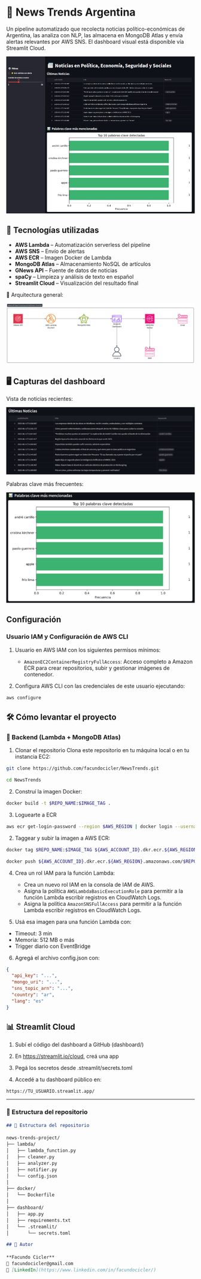 # 📰 News Trends Argentina

Un pipeline automatizado que recolecta noticias político-económicas de Argentina, las analiza con NLP, las almacena en MongoDB Atlas y envía alertas relevantes por AWS SNS. El dashboard visual está disponible vía Streamlit Cloud.

![dashboard-screenshot](assets/dashboard_preview.png)

## 🚀 Tecnologías utilizadas

- **AWS Lambda** – Automatización serverless del pipeline
- **AWS SNS** – Envío de alertas
- **AWS ECR** – Imagen Docker de Lambda
- **MongoDB Atlas** – Almacenamiento NoSQL de artículos
- **GNews API** – Fuente de datos de noticias
- **spaCy** – Limpieza y análisis de texto en español
- **Streamlit Cloud** – Visualización del resultado final

📌 Arquitectura general:

![architecture](assets/architecture_diagram.png)

## 🖥️ Capturas del dashboard

Vista de noticias recientes:

![news-table](assets/news_table.png)

Palabras clave más frecuentes:

![keywords-bar](assets/keywords_chart.png)

## Configuración

### Usuario IAM y Configuración de AWS CLI
1. Usuario en AWS IAM con los siguientes permisos mínimos:
   - `AmazonEC2ContainerRegistryFullAccess`: Acceso completo a Amazon ECR para crear repositorios, subir y gestionar imágenes de contenedor.

2. Configura AWS CLI con las credenciales de este usuario ejecutando:
```bash
aws configure
```

## 🛠️ Cómo levantar el proyecto

### 🐳 Backend (Lambda + MongoDB Atlas)

1. Clonar el repositorio
Clona este repositorio en tu máquina local o en tu instancia EC2:
```bash
git clone https://github.com/facundocicler/NewsTrends.git
```
```bash
cd NewsTrends
```

2. Construí la imagen Docker:
```bash
docker build -t $REPO_NAME:$IMAGE_TAG .
```
3. Loguearte a ECR
```bash
aws ecr get-login-password --region $AWS_REGION | docker login --username AWS --password-stdin ${AWS_ACCOUNT_ID}.dkr.ecr.${AWS_REGION}.amazonaws.com
```
2. Taggear y subir la imagen a AWS ECR:
```bash
docker tag $REPO_NAME:$IMAGE_TAG ${AWS_ACCOUNT_ID}.dkr.ecr.${AWS_REGION}.amazonaws.com/$REPO_NAME:$IMAGE_TAG
```
```bash
docker push ${AWS_ACCOUNT_ID}.dkr.ecr.${AWS_REGION}.amazonaws.com/$REPO_NAME:$IMAGE_TAG
```

4. Crea un rol IAM para la función Lambda:
   - Crea un nuevo rol IAM en la consola de IAM de AWS.
   - Asigna la política `AWSLambdaBasicExecutionRole` para permitir a la función Lambda escribir registros en CloudWatch Logs.
   - Asigna la política `AmazonSNSFullAccess` para permitir a la función Lambda escribir registros en CloudWatch Logs.

5. Usá esa imagen para una función Lambda con:
* Timeout: 3 min
* Memoria: 512 MB o más
* Trigger diario con EventBridge

6. Agregá el archivo config.json con:
```json
{
  "api_key": "...",
  "mongo_uri": "...",
  "sns_topic_arn": "...",
  "country": "ar",
  "lang": "es"
}
```
## 📊 Streamlit Cloud

1. Subí el código del dashboard a GitHub (dashboard/)

2. En https://streamlit.io/cloud, creá una app
 
3. Pegá los secretos desde .streamlit/secrets.toml

4. Accedé a tu dashboard público en:
```bash
https://TU_USUARIO.streamlit.app/
```

---

### 📎 Estructura del repositorio

```md
## 📁 Estructura del repositorio

news-trends-project/
├── lambda/
│   ├── lambda_function.py
│   ├── cleaner.py
│   ├── analyzer.py
│   ├── notifier.py
│   └── config.json
│
├── docker/
│   └── Dockerfile
│
├── dashboard/
│   ├── app.py
│   ├── requirements.txt
│   └── .streamlit/
│       └── secrets.toml
```

```md
## 👤 Autor

**Facundo Cicler**  
📧 facundocicler@gmail.com  
💼 [LinkedIn](https://www.linkedin.com/in/facundocicler/)  
